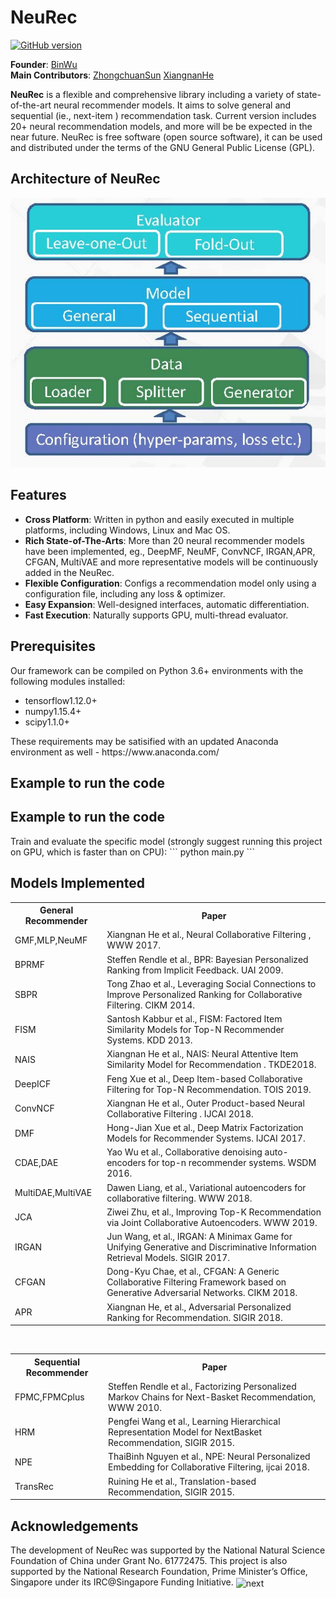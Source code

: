 # NeuRec
[![GitHub version](https://badge.fury.io/gh/wubinzzu%2FNeuRec.svg)](https://badge.fury.io/gh/wubinzzu%2FNeuRec)

**Founder**: [BinWu]( https://github.com/wubinzzu)<br>
**Main Contributors**: [ZhongchuanSun](https://github.com/ZhongchuanSun) [XiangnanHe](https://github.com/hexiangnan) 

**NeuRec** is a flexible and comprehensive library including a variety of state-of-the-art neural recommender models. It aims to solve general and sequential (ie., next-item ) recommendation task. Current version includes 20+ neural recommendation models, and more will be be expected in the near future. NeuRec is free software (open source software), it can be used and distributed under the terms of the GNU General Public License (GPL).

<h2>Architecture of NeuRec</h2>

![Architecture](architecture.jpg?raw=true "Title") 

<h2>Features</h2>
<ul>
<li><b>Cross Platform</b>: Written in python and easily executed in multiple platforms, including Windows, Linux and Mac OS.</li>
  
<li><b>Rich State-of-The-Arts</b>: More than 20 neural recommender models have been implemented, eg., DeepMF, NeuMF, ConvNCF, IRGAN,APR, CFGAN, MultiVAE and more representative models will be continuously added in the NeuRec.
  
<li><b>Flexible Configuration</b>: Configs a recommendation model only using a configuration file, including any loss & optimizer.</li>

<li><b>Easy Expansion</b>: Well-designed interfaces, automatic differentiation.</li>
<li><b>Fast Execution</b>: Naturally supports GPU, multi-thread evaluator. </li>
</ul>

<h2>Prerequisites</h2>
Our framework can be compiled on Python 3.6+ environments with the following modules installed:
<ul>
<li>tensorflow1.12.0+</li>
<li>numpy1.15.4+</li>
<li>scipy1.1.0+</li>
</ul>
These requirements may be satisified with an updated Anaconda environment as well - https://www.anaconda.com/

<h2>Example to run the code</h2>

<h2>Example to run the code</h2>
Train and evaluate the specific model (strongly suggest running this project on GPU, which is faster than on CPU):
```
python main.py
```

<h2>Models Implemented</h2>
<div>

 <table class="table table-hover table-bordered">
  <tr>
		<th>General Recommender</th>
		<th>Paper</th>
  </tr>
	<td scope="row">GMF,MLP,NeuMF</td>
    <td>Xiangnan He et al., Neural Collaborative Filtering , WWW 2017.<br>
    </td>
  </tr>
  <tr>
    <td scope="row">BPRMF</td>
    <td>	Steffen Rendle et al., BPR: Bayesian Personalized Ranking from Implicit Feedback. UAI 2009.
     </td>
  </tr> 
  <tr>
    <td scope="row">SBPR</td>
    <td>	Tong Zhao et al., Leveraging Social Connections to Improve Personalized Ranking for Collaborative Filtering. CIKM 2014.
     </td>
  </tr> 
  <tr>
    <td scope="row">FISM</td>
    <td>	Santosh Kabbur et al., FISM: Factored Item Similarity Models for Top-N Recommender Systems. KDD 2013.
     </td>
  </tr> 
  <tr>
    <td scope="row">NAIS</td>
    <td>	Xiangnan He et al., NAIS: Neural Attentive Item Similarity Model for Recommendation . TKDE2018.
     </td>
  </tr> 
    <tr>
    <td scope="row">DeepICF</td>
    <td>	Feng Xue et al., Deep Item-based Collaborative Filtering for Top-N Recommendation. TOIS 2019.
     </td>
  </tr> 
    </tr> 
    <tr>
    <td scope="row">ConvNCF</td>
    <td>	Xiangnan He et al., Outer Product-based Neural Collaborative Filtering . IJCAI 2018.
     </td>
  </tr> 
  <tr>
    <td scope="row">DMF</td>
    <td>	Hong-Jian Xue et al., Deep Matrix Factorization Models for Recommender Systems. IJCAI 2017.
     </td>
  </tr> 
  <tr>
    <td scope="row">CDAE,DAE</td>
    <td>	Yao Wu et al., Collaborative denoising auto-encoders for top-n recommender systems. WSDM 2016.
     </td>
  </tr> 
 <tr>
    <td scope="row">MultiDAE,MultiVAE</td>
    <td>	Dawen Liang, et al., Variational autoencoders for collaborative filtering. WWW 2018.
     </td>
  </tr>	
 <tr>
    <td scope="row">JCA</td>
    <td>	Ziwei Zhu, et al., Improving Top-K Recommendation via Joint
Collaborative Autoencoders. WWW 2019.
     </td>
  </tr>		
 <tr>
    <td scope="row">IRGAN</td>
    <td>	Jun Wang, et al., IRGAN: A Minimax Game for Unifying Generative and Discriminative Information Retrieval Models. SIGIR 2017.
     </td>
  </tr>	
   <tr>
    <td scope="row">CFGAN</td>
    <td>       Dong-Kyu Chae, et al., CFGAN: A Generic Collaborative Filtering Framework based on Generative Adversarial Networks. CIKM 2018.
     </td>
  </tr>
     <tr>
    <td scope="row">APR</td>
    <td>       Xiangnan He, et al., Adversarial Personalized Ranking for Recommendation. SIGIR 2018.
     </td>
  </tr>	
	
	
  </table>

  </br>
  <table class="table table-hover table-bordered">
  <tr>
		<th>Sequential Recommender</th>
		<th>Paper</th>
   </tr>
  <tr>
	<td scope="row">FPMC,FPMCplus</td>
    <td>    Steffen Rendle et al., Factorizing Personalized Markov Chains
for Next-Basket Recommendation, WWW 2010.<br>
    </td>
  </tr>
    <tr>
    <td scope="row">HRM</td>
    <td>     Pengfei Wang et al., Learning Hierarchical Representation Model for NextBasket Recommendation, SIGIR 2015.
     </td>   
  </tr>
	<tr>
    <td scope="row">NPE</td>
    <td>     ThaiBinh Nguyen et al., NPE: Neural Personalized Embedding for Collaborative Filtering, ijcai 2018.
     </td>   
  </tr>
    <tr>
    <td scope="row">TransRec</td>
    <td>    Ruining He et al., Translation-based Recommendation, SIGIR 2015.
     </td>   
  </tr>

  </table>
</div>
</div>
<h2>Acknowledgements</h2>
The development of NeuRec was supported by the National Natural Science
Foundation of China under Grant No. 61772475. This project is also supported by
the National Research Foundation, Prime Minister’s Office, Singapore under its IRC@Singapore Funding Initiative.

<img src="https://github.com/wubinzzu/NeuRec/blob/master/next.png" width = "297" height = "100" alt="next" align=center />

